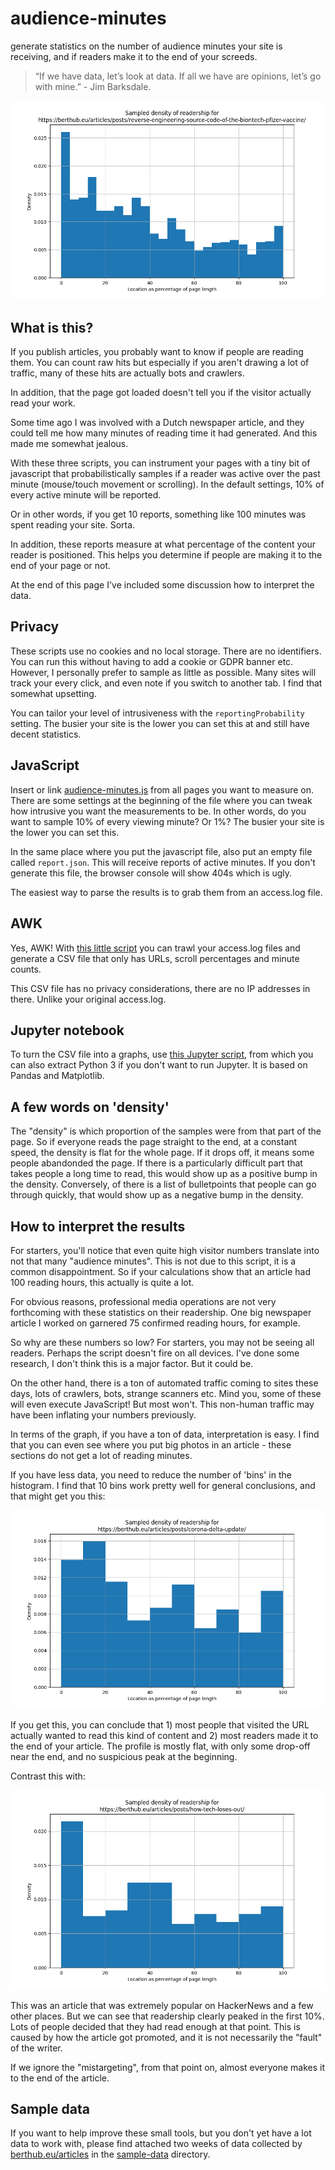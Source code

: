# audience-minutes
generate statistics on the number of audience minutes your site is
receiving, and if readers make it to the end of your screeds.

> “If we have data, let’s look at data. If all we have are opinions, let’s go with mine.” - Jim Barksdale.

![There is some sample data linked from the end of this file](/sample-data/graph.png)

What is this?
-------------
If you publish articles, you probably want to know if people are reading
them. You can count raw hits but especially if you aren't drawing a lot of
traffic, many of these hits are actually bots and crawlers. 

In addition, that the page got loaded doesn't tell you if the visitor
actually read your work.

Some time ago I was involved with a Dutch newspaper article, and they could
tell me how many minutes of reading time it had generated. And this made me
somewhat jealous.

With these three scripts, you can instrument your pages with a tiny bit of
javascript that probabilistically samples if a reader was active over the
past minute (mouse/touch movement or scrolling). In the default settings,
10% of every active minute will be reported.  

Or in other words, if you get 10 reports, something like 100 minutes was
spent reading your site. Sorta. 

In addition, these reports measure at what percentage of the content your
reader is positioned. This helps you determine if people are making it to
the end of your page or not.

At the end of this page I've included some discussion how to interpret the
data.

Privacy
-------
These scripts use no cookies and no local storage. There are no identifiers.
You can run this without having to add a cookie or GDPR banner etc. However,
I personally prefer to sample as little as possible. Many sites will track
your every click, and even note if you switch to another tab. I find that
somewhat upsetting.

You can tailor your level of intrusiveness with the `reportingProbability`
setting. The busier your site is the lower you can set this at and still
have decent statistics.

JavaScript
----------
Insert or link [audience-minutes.js](audience-minutes.js) from all pages you
want to measure on. There are some settings at the beginning of the file
where you can tweak how intrusive you want the measurements to be. In other
words, do you want to sample 10% of every viewing minute? Or 1%? The busier
your site is the lower you can set this.

In the same place where you put the javascript file, also put an empty file
called `report.json`. This will receive reports of active minutes. If you
don't generate this file, the browser console will show 404s which is ugly.

The easiest way to parse the results is to grab them from an access.log
file.

AWK
---
Yes, AWK! With [this little script](repextract.awk) you can trawl your access.log files and
generate a CSV file that only has URLs, scroll percentages and minute
counts. 

This CSV file has no privacy considerations, there are no IP addresses in
there. Unlike your original access.log. 

Jupyter notebook
----------------
To turn the CSV file into a graphs, use [this Jupyter
script](audience.ipynb), from which you can also extract Python 3 if you
don't want to run Jupyter. It is based on Pandas and Matplotlib.

A few words on 'density'
------------------------
The "density" is which proportion of the samples were from that part of the
page.  So if everyone reads the page straight to the end, at a constant
speed, the density is flat for the whole page.  If it drops off, it means
some people abandonded the page.  If there is a particularly difficult part
that takes people a long time to read, this would show up as a positive bump
in the density.  Conversely, of there is a list of bulletpoints that people
can go through quickly, that would show up as a negative bump in the
density.


How to interpret the results
----------------------------
For starters, you'll notice that even quite high visitor numbers translate
into not that many "audience minutes". This is not due to this script, it is
a common disappointment. So if your calculations show that an article had
100 reading hours, this actually is quite a lot. 

For obvious reasons, professional media operations are not very forthcoming
with these statistics on their readership. One big newspaper article I
worked on garnered 75 confirmed reading hours, for example.

So why are these numbers so low? For starters, you may not be seeing all
readers. Perhaps the script doesn't fire on all devices. I've done some
research, I don't think this is a major factor. But it could be.

On the other hand, there is a ton of automated traffic coming to sites these
days, lots of crawlers, bots, strange scanners etc. Mind you, some of these
will even execute JavaScript! But most won't. This non-human traffic may
have been inflating your numbers previously.

In terms of the graph, if you have a ton of data, interpretation is easy. I
find that you can even see where you put big photos in an article - these
sections do not get a lot of reading minutes.

If you have less data, you need to reduce the number of 'bins' in the
histogram. I find that 10 bins work pretty well for general conclusions, and
that might get you this:

![](/sample-data/histo10.png)

If you get this, you can conclude that 1) most people that visited the URL
actually wanted to read this kind of content and 2) most readers made it to
the end of your article. The profile is mostly flat, with only some drop-off
near the end, and no suspicious peak at the beginning.

Contrast this with:

![](/sample-data/histo10b.png)

This was an article that was extremely popular on HackerNews and a few other
places. But we can see that readership clearly peaked in the first 10%. Lots
of people decided that they had read enough at that point. This is
caused by how the article got promoted, and it is not necessarily the
"fault" of the writer.

If we ignore the "mistargeting", from that point on, almost everyone makes
it to the end of the article. 


Sample data
-----------
If you want to help improve these small tools, but you don't yet have a lot
data to work with, please find attached two weeks of data collected by 
[berthub.eu/articles](https://berthub.eu/articles) in the
[sample-data](sample-data/) directory.

